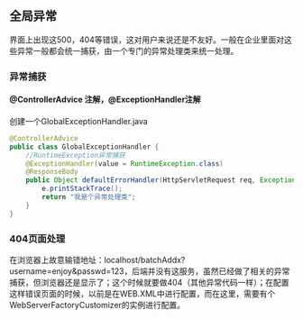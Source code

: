 ## 全局异常

界面上出现这500，404等错误，这对用户来说还是不友好。一般在企业里面对这些异常一般都会统一捕获，由一个专门的异常处理类来统一处理。

### 异常捕获

#### @ControllerAdvice 注解，@ExceptionHandler注解

创建一个GlobalExceptionHandler.java

```java
@ControllerAdvice
public class GlobalExceptionHandler {
    //RuntimeException异常捕获
    @ExceptionHandler(value = RuntimeException.class)
    @ResponseBody
    public Object defaultErrorHandler(HttpServletRequest req, Exception e) throws Exception {
        e.printStackTrace();
        return "我是个异常处理类";
    }
}
```

### 404页面处理

在浏览器上故意输错地址：localhost/batchAddx?username=enjoy&passwd=123，后端并没有这服务，虽然已经做了相关的异常捕获，但浏览器还是显示了；这个时候就要做404（其他异常代码一样）；在配置这样错误页面的时候，以前是在WEB.XML中进行配置，而在这里，需要有个WebServerFactoryCustomizer的实例进行配置。

